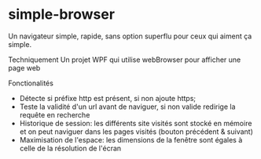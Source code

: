 # simple-browser
Un navigateur simple, rapide, sans option superflu pour ceux qui aiment ça simple.

Techniquement 
Un projet WPF qui utilise webBrowser pour afficher une page web

Fonctionalités
* Détecte si préfixe http est présent, si non ajoute https;
* Teste la validité d'un url avant de naviguer, si non valide redirige la requête en recherche
* Historique de session: les différents site visités sont stocké en mémoire et on peut naviguer dans les pages visités (bouton précédent & suivant)
* Maximisation de l'espace: les dimensions de la fenêtre sont égales à celle de la résolution de l'écran

